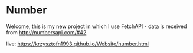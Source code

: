 # Number

Welcome,
this is my new project in which I use FetchAPI - data is received from http://numbersapi.com/#42

live: https://krzysztofn1993.github.io/Website/number.html
